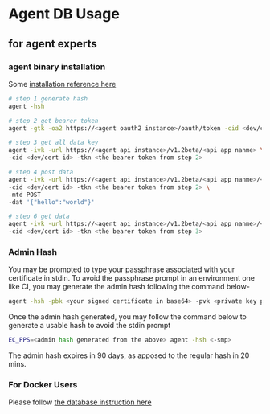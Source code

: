 # Agent DB Usage

## for agent experts

### agent binary installation
Some [installation reference here](https://github.com/EC-Release/sdk/blob/disty/scripts/README.md#agent-package)

```bash
# step 1 generate hash
agent -hsh

# step 2 get bearer token
agent -gtk -oa2 https://<agent oauth2 instance>/oauth/token -cid <dev/cert id> <-smp>

# step 3 get all data key
agent -ivk -url https://<agent api instance>/v1.2beta/<api app nanme> \
-cid <dev/cert id> -tkn <the bearer token from step 2>

# step 4 post data
agent -ivk -url https://<agent api instance>/v1.2beta/<api app nanme>/<db key> \
-cid <dev/cert id> -tkn <the bearer token from step 2> \
-mtd POST
-dat '{"hello":"world"}'

# step 6 get data
agent -ivk -url https://<agent api instance>/v1.2beta/<api app nanme>/<db key> \
-cid <dev/cert id> -tkn <the bearer token from step 3>

```

### Admin Hash
You may be prompted to type your passphrase associated with your certificate in stdin. To avoid the passphrase prompt in an environment one like CI, you may generate the admin hash following the command below-

```bash
agent -hsh -pbk <your signed certificate in base64> -pvk <private key pair matches the certificate> <-smp>
```

Once the admin hash generated, you may follow the command below to generate a usable hash to avoid the stdin prompt

```bash
EC_PPS=<admin hash generated from the above> agent -hsh <-smp>
```

The admin hash expires in 90 days, as apposed to the regular hash in 20 mins.

### For Docker Users
Please follow [the database instruction here](https://github.com/EC-Release/oci/tree/v1.2beta_api_oci_spec#agent-api-db-usage-for-docker-users)
